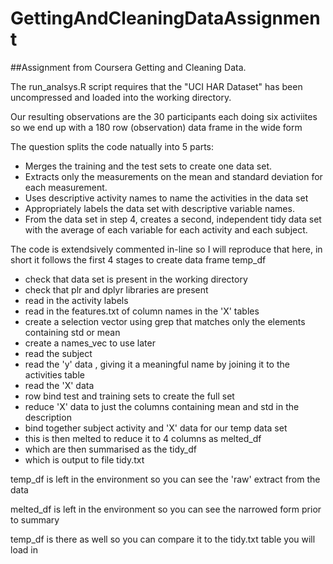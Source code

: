 # GettingAndCleaningDataAssignment

##Assignment from Coursera Getting and Cleaning Data.

The run_analsys.R script requires that the "UCI HAR Dataset" has been uncompressed
and loaded into the working directory.

Our resulting observations are the 30 participants each doing six activiites so
we end up with a 180 row (observation) data frame in the wide form

The question splits the code natually into 5 parts:

* Merges the training and the test sets to create one data set.
* Extracts only the measurements on the mean and standard deviation for each measurement. 
* Uses descriptive activity names to name the activities in the data set
* Appropriately labels the data set with descriptive variable names. 
* From the data set in step 4, creates a second, independent tidy data set with the average of each variable for each activity and each subject.

The code is extendsively commented in-line so I will reproduce that here,
in short it follows the first 4 stages to create data frame temp_df

* check that data set is present in the working directory
* check that plr and dplyr libraries are present
* read in the activity labels
* read in the features.txt of column names in the 'X' tables 
* create a selection vector using grep that matches only the elements containing std or mean
* create a names_vec to use later
* read the subject
* read the 'y' data , giving it a meaningful name by joining it to the activities table
* read the 'X' data 
* row bind test and training sets to create the full set 
* reduce 'X' data to just the columns containing mean and std in the description
* bind together subject activity and 'X' data for our temp data set
* this is then melted to reduce it to 4 columns as melted_df
* which are then summarised as the tidy_df 
* which is output to file tidy.txt

temp_df is left in the environment so you can see the 'raw' extract from the data

melted_df is left in the environment so you can see the narrowed form prior to summary

temp_df is there as well so you can compare it to the tidy.txt table you will load in

